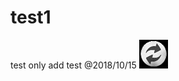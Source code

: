 # test1
test only
add test @2018/10/15
![測試連結](https://github.com/genpalin/test1/blob/master/reflesh5.jpg)
